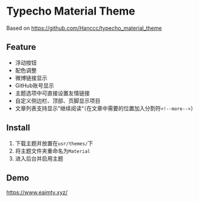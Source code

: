 # Typecho Material Theme

Based on https://github.com/Hanccc/typecho_material_theme

## Feature
- 浮动按钮
- 配色调整
- 微博链接显示
- GitHub账号显示
- 主题选项中可直接设置友情链接
- 自定义侧边栏、顶部、页脚显示项目
- 文章列表支持显示”继续阅读“（在文章中需要的位置加入分割符`<!--more-->`）

## Install
1. 下载主题并放置在`usr/themes/`下
2. 将主题文件夹重命名为`Material`
3. 进入后台并启用主题

## Demo
https://www.eaimty.xyz/
